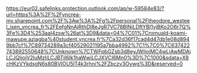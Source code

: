 https://eur02.safelinks.protection.outlook.com/ap/w-59584e83/?url=https%3A%2F%2Fyncrea-my.sharepoint.com%2F%3Aw%3A%2Fg%2Fpersonal%2Ftheodore_westeel_isen_yncrea_fr%2FEefgNnAjRthDl8eJgR7VC78BlNiLDftYBI1yjBKo2O6r7Q%3Fe%3D4%253aaI4zsw%26at%3D9&data=04%7C01%7Cromuald-koami-mawupe.aziagba%40student.yncrea.fr%7Ca32d36f17cad4d47db1e08d8949bb7cf%7C89734289a3cf40529021195a7bba4992%7C1%7C0%7C637422743892550648%7CUnknown%7CTWFpbGZsb3d8eyJWIjoiMC4wLjAwMDAiLCJQIjoiV2luMzIiLCJBTiI6Ik1haWwiLCJXVCI6Mn0%3D%7C1000&sdata=X8cHKzVYkdsgN6s80BVIOU5IT4k3rhni%2FZbczv3Oywg%3D&reserved=0
